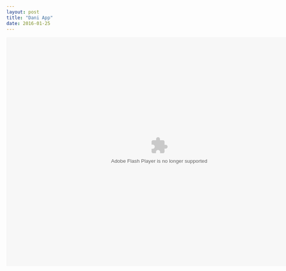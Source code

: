 ```yaml
---
layout: post
title: "Dani App"
date: 2016-01-25
---
```


<OBJECT classid="clsid:D27CDB6E-AE6D-11cf-96B8-444553540000"
 codebase="http://download.macromedia.com/pub/shockwave/cabs/flash/swflash.cab#version=6,0,0,0"
 WIDTH="800" HEIGHT="600" id="dani5" ALIGN="">
 <PARAM NAME=movie VALUE="dani5.swf"> <PARAM NAME=quality VALUE=high> <PARAM NAME=bgcolor VALUE=#FFFFFF> <EMBED src="dani5.swf" quality=high bgcolor=#FFFFFF  WIDTH="800" HEIGHT="600" NAME="dani5" ALIGN=""
TYPE="application/x-shockwave-flash" PLUGINSPAGE="http://www.macromedia.com/go/getflashplayer"></EMBED>
